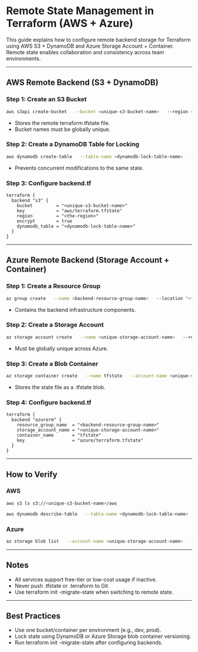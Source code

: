 
# Remote State Management in Terraform (AWS + Azure)

This guide explains how to configure remote backend storage for Terraform using AWS S3 + DynamoDB and Azure Storage Account + Container. Remote state enables collaboration and consistency across team environments.

---

## AWS Remote Backend (S3 + DynamoDB)

### Step 1: Create an S3 Bucket

```bash
aws s3api create-bucket   --bucket <unique-s3-bucket-name>   --region <the-region>   --create-bucket-configuration LocationConstraint=<the-region>
```

- Stores the remote terraform.tfstate file.
- Bucket names must be globally unique.

### Step 2: Create a DynamoDB Table for Locking

```bash
aws dynamodb create-table   --table-name <dynamodb-lock-table-name>   --attribute-definitions AttributeName=LockID,AttributeType=S   --key-schema AttributeName=LockID,KeyType=HASH   --billing-mode PAY_PER_REQUEST
```

- Prevents concurrent modifications to the same state.

### Step 3: Configure backend.tf

```hcl
terraform {
  backend "s3" {
    bucket         = "<unique-s3-bucket-name>"
    key            = "aws/terraform.tfstate"
    region         = "<the-region>"
    encrypt        = true
    dynamodb_table = "<dynamodb-lock-table-name>"
  }
}
```

---

## Azure Remote Backend (Storage Account + Container)

### Step 1: Create a Resource Group

```bash
az group create   --name <backend-resource-group-name>   --location "<the-region>"
```

- Contains the backend infrastructure components.

### Step 2: Create a Storage Account

```bash
az storage account create   --name <unique-storage-account-name>   --resource-group <backend-resource-group-name>   --location "<the-region>"   --sku Standard_LRS   --kind StorageV2   --allow-blob-public-access false
```

- Must be globally unique across Azure.

### Step 3: Create a Blob Container

```bash
az storage container create   --name tfstate   --account-name <unique-storage-account-name>   --auth-mode login
```

- Stores the state file as a .tfstate blob.

### Step 4: Configure backend.tf

```hcl
terraform {
  backend "azurerm" {
    resource_group_name  = "<backend-resource-group-name>"
    storage_account_name = "<unique-storage-account-name>"
    container_name       = "tfstate"
    key                  = "azure/terraform.tfstate"
  }
}
```

---

## How to Verify

### AWS

```bash
aws s3 ls s3://<unique-s3-bucket-name>/aws
```

```bash
aws dynamodb describe-table   --table-name <dynamodb-lock-table-name>
```

### Azure

```bash
az storage blob list   --account-name <unique-storage-account-name>   --container-name tfstate   --auth-mode login   --output table
```

---

## Notes

- All services support free-tier or low-cost usage if inactive.
- Never push .tfstate or .terraform to Git.
- Use terraform init -migrate-state when switching to remote state.

---

## Best Practices

- Use one bucket/container per environment (e.g., dev, prod).
- Lock state using DynamoDB or Azure Storage blob container versioning.
- Run terraform init -migrate-state after configuring backends.
